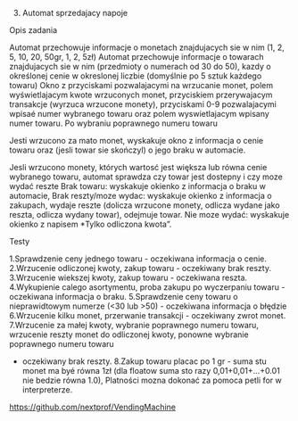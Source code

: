 3. Automat sprzedajacy napoje

Opis zadania

Automat przechowuje informacje o monetach znajdujacych sie w nim (1, 2, 5,
10, 20, 50gr, 1, 2, 5zł)
Automat przechowuje informacje o towarach znajdujacych sie w nim (przedmioty o
numerach od 30 do 50), kazdy o określonej cenie w okreslonej liczbie (domyślnie
po 5 sztuk każdego towaru)
Okno z przyciskami pozwalajacymi na wrzucanie monet, polem wyświetlajacym
kwote wrzuconych monet, przyciskiem przerywajacym transakcje (wyrzuca
wrzucone monety), przyciskami 0-9 pozwalajacymi wpisaé numer wybranego
towaru oraz polem wyswietlajacym wpisany numer towaru.
Po wybraniu poprawnego numeru towaru

Jesti wrzucono za mato monet, wyskakuje okno z informacja o cenie towaru
oraz (jesli towar sie skończyl) o jego braku w automacie.

Jesli wrzucono monety, których wartosć jest większa lub równa cenie wybranego
towaru, automat sprawdza czy towar jest dostepny i czy moze wydać reszte
 Brak towaru: wyskakuje okienko z informacja o braku w automacie,
 Brak reszty/moze wydac: wyskakuje okienko z informacja o
 zakupach, wydaje reszte (dolicza wrzucone monety, odlicza wydane
 jako reszta, odlicza wydany towar), odejmuje towar.
 Nie moze wydać: wyskakuje okienko z napisem *Tylko odliczona kwota”.

Testy

1.Sprawdzenie ceny jednego towaru - oczekiwana informacja o cenie.
2.Wrzucenie odliczonej kwoty, zakup towaru - oczekiwany brak reszty.
3.Wrzucenie wiekszej kwoty, zakup towaru - oczekiwana reszta.
4.Wykupienie calego asortymentu, proba zakupu po wyczerpaniu towaru -
oczekiwana informacja o braku.
5.Sprawdzenie ceny towaru o nieprawidtowym numerze (<30 lub >50) -
oczekiwana informacja o błędzie
6.Wrzucenie kilku monet, przerwanie transakcji - oczekiwany zwrot monet.
7.Wrzucenie za małej kwoty, wybranie poprawnego numeru towaru, wrzucenie
reszty monet do odliczonej kwoty, ponowne wybranie poprawnego numeru towaru
- oczekiwany brak reszty.
8.Zakup towaru placac po 1 gr - suma stu monet ma byé równa 1zł (dla floatow
suma sto razy 0,01+0,01+...+0.01 nie bedzie równa 1.0), Platności mozna dokonać
za pomoca petli for w interpreterze.

https://github.com/nextprof/VendingMachine